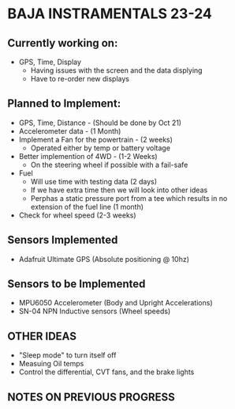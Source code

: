 # BAJA INSTRAMENTALS 23-24

## Currently working on: 
- GPS, Time, Display 
  * Having issues with the screen and the data displying 
  * Have to re-order new displays

## Planned to Implement:
- GPS, Time, Distance - (Should be done by Oct 21)
- Accelerometer data - (1 Month)
- Implement a Fan for the powertrain - (2 weeks)
  * Operated either by temp or battery voltage
- Better implemention of 4WD - (1-2 Weeks)
  * On the steering wheel if possible with a fail-safe
- Fuel 
   * Will use time with testing data (2 days)
   * If we have extra time then we will look into other ideas
   * Perphas a static pressure port from a tee which results in no extension of the fuel line (1 month)
- Check for wheel speed (2-3 weeks)

## Sensors Implemented
- Adafruit Ultimate GPS (Absolute positioning @ 10hz)

## Sensors to be Implemented
- MPU6050 Accelerometer (Body and Upright Accelerations)
- SN-04 NPN Inductive sensors (Wheel speeds)
  
## OTHER IDEAS
- "Sleep mode" to turn itself off
- Measuing Oil temps
- Control the differential, CVT fans, and the brake lights

## NOTES ON PREVIOUS PROGRESS
  
